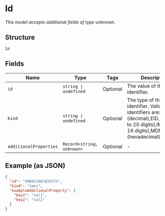 
# Id

*This model accepts additional fields of type unknown.*

## Structure

`Id`

## Fields

| Name | Type | Tags | Description |
|  --- | --- | --- | --- |
| `id` | `string \| undefined` | Optional | The value of the device identifier. |
| `kind` | `string \| undefined` | Optional | The type of the device identifier. Valid types of identifiers are:ESN (decimal),EID,ICCID (up to 20 digits),IMEI (up to 16 digits),MDN,MEID (hexadecimal),MSISDN. |
| `additionalProperties` | `Record<string, unknown>` | Optional | - |

## Example (as JSON)

```json
{
  "id": "990013907835573",
  "kind": "imei",
  "exampleAdditionalProperty": {
    "key1": "val1",
    "key2": "val2"
  }
}
```

